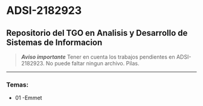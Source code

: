 # ADSI-2182923
## Repositorio del TGO en Analisis y Desarrollo de Sistemas de Informacion

>***Aviso importante*** Tener en cuenta los trabajos pendientes en ADSI-2182923. No puede faltar ningun archivo. Pilas. 

--- 

### Temas:

- 01 -Emmet 